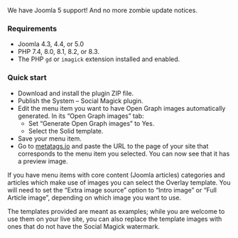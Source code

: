 We have Joomla 5 support! And no more zombie update notices.

### Requirements

* Joomla 4.3, 4.4, or 5.0
* PHP 7.4, 8.0, 8.1, 8.2, or 8.3.
* The PHP `gd` or `imagick` extension installed and enabled.

### Quick start

* Download and install the plugin ZIP file.
* Publish the System – Social Magick plugin.
* Edit the menu item you want to have Open Graph images automatically generated. In its “Open Graph images” tab:
    * Set “Generate Open Graph images” to Yes.
    * Select the Solid template.
* Save your menu item.
* Go to [metatags.io](https://metatags.io/) and paste the URL to the page of your site that corresponds to the menu item you selected. You can now see that it has a preview image.

If you have menu items with core content (Joomla articles) categories and articles which make use of images you can select the Overlay template. You will need to set the “Extra image source” option to “Intro image” or “Full Article image”, depending on which image you want to use.

The templates provided are meant as examples; while you are welcome to use them on your live site, you can also replace the template images with ones that do not have the Social Magick watermark.